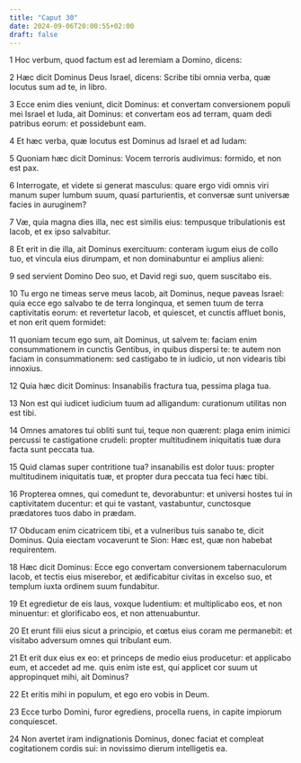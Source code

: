 ```yaml
---
title: "Caput 30"
date: 2024-09-06T20:00:55+02:00
draft: false
---
```



1 Hoc verbum, quod factum est ad Ieremiam a Domino, dicens:

2 Hæc dicit Dominus Deus Israel, dicens: Scribe tibi omnia verba, quæ locutus sum ad te, in libro.

3 Ecce enim dies veniunt, dicit Dominus: et convertam conversionem populi mei Israel et Iuda, ait Dominus: et convertam eos ad terram, quam dedi patribus eorum: et possidebunt eam.

4 Et hæc verba, quæ locutus est Dominus ad Israel et ad Iudam:

5 Quoniam hæc dicit Dominus: Vocem terroris audivimus: formido, et non est pax.

6 Interrogate, et videte si generat masculus: quare ergo vidi omnis viri manum super lumbum suum, quasi parturientis, et conversæ sunt universæ facies in auruginem?

7 Væ, quia magna dies illa, nec est similis eius: tempusque tribulationis est Iacob, et ex ipso salvabitur.

8 Et erit in die illa, ait Dominus exercituum: conteram iugum eius de collo tuo, et vincula eius dirumpam, et non dominabuntur ei amplius alieni:

9 sed servient Domino Deo suo, et David regi suo, quem suscitabo eis.

10 Tu ergo ne timeas serve meus Iacob, ait Dominus, neque paveas Israel: quia ecce ego salvabo te de terra longinqua, et semen tuum de terra captivitatis eorum: et revertetur Iacob, et quiescet, et cunctis affluet bonis, et non erit quem formidet:

11 quoniam tecum ego sum, ait Dominus, ut salvem te: faciam enim consummationem in cunctis Gentibus, in quibus dispersi te: te autem non faciam in consummationem: sed castigabo te in iudicio, ut non videaris tibi innoxius.

12 Quia hæc dicit Dominus: Insanabilis fractura tua, pessima plaga tua.

13 Non est qui iudicet iudicium tuum ad alligandum: curationum utilitas non est tibi.

14 Omnes amatores tui obliti sunt tui, teque non quærent: plaga enim inimici percussi te castigatione crudeli: propter multitudinem iniquitatis tuæ dura facta sunt peccata tua.

15 Quid clamas super contritione tua? insanabilis est dolor tuus: propter multitudinem iniquitatis tuæ, et propter dura peccata tua feci hæc tibi.

16 Propterea omnes, qui comedunt te, devorabuntur: et universi hostes tui in captivitatem ducentur: et qui te vastant, vastabuntur, cunctosque prædatores tuos dabo in prædam.

17 Obducam enim cicatricem tibi, et a vulneribus tuis sanabo te, dicit Dominus. Quia eiectam vocaverunt te Sion: Hæc est, quæ non habebat requirentem.

18 Hæc dicit Dominus: Ecce ego convertam conversionem tabernaculorum Iacob, et tectis eius miserebor, et ædificabitur civitas in excelso suo, et templum iuxta ordinem suum fundabitur.

19 Et egredietur de eis laus, voxque ludentium: et multiplicabo eos, et non minuentur: et glorificabo eos, et non attenuabuntur.

20 Et erunt filii eius sicut a principio, et cœtus eius coram me permanebit: et visitabo adversum omnes qui tribulant eum.

21 Et erit dux eius ex eo: et princeps de medio eius producetur: et applicabo eum, et accedet ad me. quis enim iste est, qui applicet cor suum ut appropinquet mihi, ait Dominus?

22 Et eritis mihi in populum, et ego ero vobis in Deum.

23 Ecce turbo Domini, furor egrediens, procella ruens, in capite impiorum conquiescet.

24 Non avertet iram indignationis Dominus, donec faciat et compleat cogitationem cordis sui: in novissimo dierum intelligetis ea.

